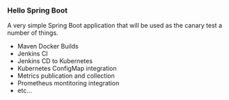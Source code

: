 ### Hello Spring Boot

A very simple Spring Boot application that will be used as the canary test a number of things.
* Maven Docker Builds
* Jenkins CI
* Jenkins CD to Kubernetes
* Kubernetes ConfigMap integration
* Metrics publication and collection
* Prometheus montitoring integration
* etc...
